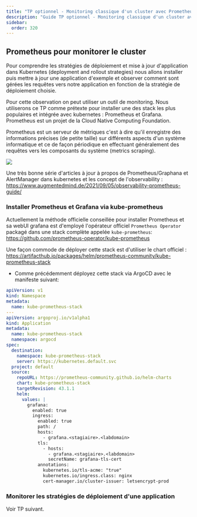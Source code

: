 ```yaml
---
title: "TP optionnel - Monitoring classique d'un cluster avec Prometheus"
description: "Guide TP optionnel - Monitoring classique d'un cluster avec Prometheus"
sidebar:
  order: 320
---
```



<!-- https://kubernetes.io/docs/tutorials/kubernetes-basics/update/update-interactive/
https://blog.container-solutions.com/kubernetes-deployment-strategies
https://github.com/ContainerSolutions/k8s-deployment-strategies -->

## Prometheus pour monitorer le cluster

Pour comprendre les stratégies de déploiement et mise à jour d'application dans Kubernetes (deployment and rollout strategies) nous allons installer puis mettre à jour une application d'exemple et observer comment sont gérées les requêtes vers notre application en fonction de la stratégie de déploiement choisie.

Pour cette observation on peut utiliser un outil de monitoring. Nous utiliserons ce TP comme prétexte pour installer une des stack les plus populaires et intégrée avec kubernetes : Prometheus et Grafana. Prometheus est un projet de la Cloud Native Computing Foundation.

Prometheus est un serveur de métriques c'est à dire qu'il enregistre des informations précises (de petite taille) sur différents aspects d'un système informatique et ce de façon périodique en effectuant généralement des requêtes vers les composants du système (metrics scraping).

![](https://www.augmentedmind.de/wp-content/uploads/2021/09/prometheus-official-architecture.png)

Une très bonne série d'articles à jour à propos de Prometheus/Graphana et AlertManager dans kubernetes et les concept de l'observability : https://www.augmentedmind.de/2021/09/05/observability-prometheus-guide/

### Installer Prometheus et Grafana via kube-prometheus

Actuellement la méthode officielle conseillée pour installer Prometheus et sa webUI grafana est d'employé l'opérateur officiel `Prometheus Operator` packagé dans une stack complète appelée `kube-prometheus`: https://github.com/prometheus-operator/kube-prometheus

Une façon commode de déployer cette stack est d'utiliser le chart officiel : https://artifacthub.io/packages/helm/prometheus-community/kube-prometheus-stack

- Comme précédemment déployez cette stack via ArgoCD avec le manifeste suivant:

```yaml
apiVersion: v1
kind: Namespace
metadata:
  name: kube-prometheus-stack
---
apiVersion: argoproj.io/v1alpha1
kind: Application
metadata:
  name: kube-prometheus-stack
  namespace: argocd
spec:
  destination:
    namespace: kube-prometheus-stack
    server: https://kubernetes.default.svc
  project: default
  source:
    repoURL: https://prometheus-community.github.io/helm-charts
    chart: kube-prometheus-stack
    targetRevision: 43.1.1
    helm:
      values: |
        grafana:
          enabled: true
          ingress:
            enabled: true
            path: /
            hosts:
              - grafana.<stagiaire>.<labdomain>
            tls:
              - hosts:
                - grafana.<stagiaire>.<labdomain>
                secretName: grafana-tls-cert
            annotations:
              kubernetes.io/tls-acme: "true"
              kubernetes.io/ingress.class: nginx
              cert-manager.io/cluster-issuer: letsencrypt-prod
```

### Monitorer les stratégies de déploiement d'une application

Voir TP suivant.